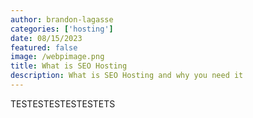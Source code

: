 ```yaml
---
author: brandon-lagasse
categories: ['hosting']
date: 08/15/2023
featured: false
image: /webpimage.png
title: What is SEO Hosting
description: What is SEO Hosting and why you need it
---
```


TESTESTESTESTESTETS